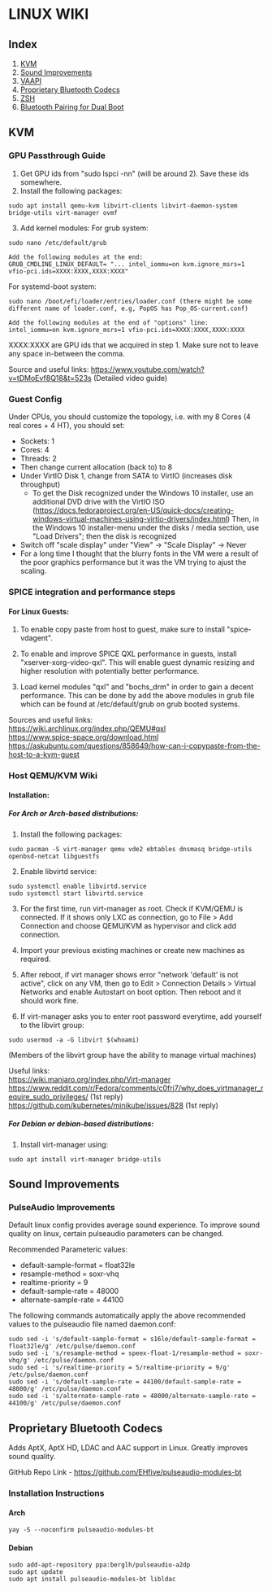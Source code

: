 # LINUX WIKI

## Index
1. [KVM](#kvm)
2. [Sound Improvements](#sound-improvements)
3. [VAAPI](#vaapi)
4. [Proprietary Bluetooth Codecs](#proprietary-bluetooth-codecs)
5. [ZSH](#zsh)
6. [Bluetooth Pairing for Dual Boot](#bluetooth-pairing-for-dual-boot)

## KVM

### GPU Passthrough Guide
1. Get GPU ids from "sudo lspci -nn" (will be around 2). Save these ids somewhere.
2. Install the following packages:
~~~
sudo apt install qemu-kvm libvirt-clients libvirt-daemon-system bridge-utils virt-manager ovmf
~~~
3. Add kernel modules:
For grub system:
~~~
sudo nano /etc/default/grub

Add the following modules at the end:
GRUB_CMDLINE_LINUX_DEFAULT= "... intel_iommu=on kvm.ignore_msrs=1 vfio-pci.ids=XXXX:XXXX,XXXX:XXXX"
~~~

For systemd-boot system:
~~~
sudo nano /boot/efi/loader/entries/loader.conf (there might be some different name of loader.conf, e.g, PopOS has Pop_OS-current.conf)

Add the following modules at the end of "options" line:
intel_iommu=on kvm.ignore_msrs=1 vfio-pci.ids=XXXX:XXXX,XXXX:XXXX
~~~

XXXX:XXXX are GPU ids that we acquired in step 1. Make sure not to leave any space in-between the comma.

Source and useful links:
https://www.youtube.com/watch?v=tDMoEvf8Q18&t=523s (Detailed video guide)

### Guest Config
Under CPUs, you should customize the topology, i.e. with my 8 Cores (4 real cores + 4 HT), you should set:
  - Sockets: 1
  - Cores: 4
  - Threads: 2
  - Then change current allocation (back to) to 8
- Under VirtIO Disk 1, change from SATA to VirtIO (increases disk throughput)
  - To get the Disk recognized under the Windows 10 installer, use an additional DVD drive
    with the VirtIO ISO (https://docs.fedoraproject.org/en-US/quick-docs/creating-windows-virtual-machines-using-virtio-drivers/index.html)
    Then, in the Windows 10 installer-menu under the disks / media section, use "Load Drivers"; then the disk is recognized
- Switch off "scale display" under "View" -> "Scale Display" -> Never
- For a long time I thought that the blurry fonts in the VM were a result of the poor graphics performance but it was the VM trying to ajust the scaling.

### SPICE integration and performance steps

#### For Linux Guests:

1. To enable copy paste from host to guest, make sure to install "spice-vdagent".

2. To enable and improve SPICE QXL performance in guests, install "xserver-xorg-video-qxl". This will enable guest dynamic resizing and higher resolution with potentially better performance. 

3. Load kernel modules "qxl" and "bochs_drm" in order to gain a decent performance. This can be done by add the above modules in grub file which can be found at /etc/default/grub on grub booted systems.


Sources and useful links:  
https://wiki.archlinux.org/index.php/QEMU#qxl  
https://www.spice-space.org/download.html  
https://askubuntu.com/questions/858649/how-can-i-copypaste-from-the-host-to-a-kvm-guest  

### Host QEMU/KVM Wiki

#### Installation:

##### For Arch or Arch-based distributions:
1. Install the following packages:
~~~
sudo pacman -S virt-manager qemu vde2 ebtables dnsmasq bridge-utils openbsd-netcat libguestfs
~~~
2. Enable libvirtd service:
~~~
sudo systemctl enable libvirtd.service
sudo systemctl start libvirtd.service
~~~

3. For the first time, run virt-manager as root. Check if KVM/QEMU is connected.
If it shows only LXC as connection, go to File > Add Connection and choose QEMU/KVM as hypervisor and click add connection.

4. Import your previous existing machines or create new machines as required.

5. After reboot, if virt manager shows error "network 'default' is not active", click on any VM, then go to Edit > Connection Details > Virtual Networks and enable Autostart on boot option. Then reboot and it should work fine.

6. If virt-manager asks you to enter root password everytime, add yourself to the libvirt group:
~~~
sudo usermod -a -G libvirt $(whoami)
~~~
(Members of the libvirt group have the ability to manage virtual machines)

Useful links:  
https://wiki.manjaro.org/index.php/Virt-manager  
https://www.reddit.com/r/Fedora/comments/c0frj7/why_does_virtmanager_require_sudo_privileges/ (1st reply)  
https://github.com/kubernetes/minikube/issues/828 (1st reply)  


##### For Debian or debian-based distributions:

1. Install virt-manager using:
~~~
sudo apt install virt-manager bridge-utils
~~~


## Sound Improvements
### PulseAudio Improvements

Default linux config provides average sound experience. To improve sound quality on linux, certain pulseaudio parameters can be changed. 

Recommended Parameteric values:
* default-sample-format = float32le
* resample-method = soxr-vhq
* realtime-priority = 9
* default-sample-rate = 48000
* alternate-sample-rate = 44100

The following commands automatically apply the above recommended values to the pulseaudio file named daemon.conf:

~~~
sudo sed -i 's/default-sample-format = s16le/default-sample-format = float32le/g' /etc/pulse/daemon.conf
sudo sed -i 's/resample-method = speex-float-1/resample-method = soxr-vhq/g' /etc/pulse/daemon.conf
sudo sed -i 's/realtime-priority = 5/realtime-priority = 9/g' /etc/pulse/daemon.conf
sudo sed -i 's/default-sample-rate = 44100/default-sample-rate = 48000/g' /etc/pulse/daemon.conf
sudo sed -i 's/alternate-sample-rate = 48000/alternate-sample-rate = 44100/g' /etc/pulse/daemon.conf
~~~

## Proprietary Bluetooth Codecs
Adds AptX, AptX HD, LDAC and AAC support in Linux. Greatly improves sound quality.

GitHub Repo Link - https://github.com/EHfive/pulseaudio-modules-bt

### Installation Instructions

#### Arch

~~~
yay -S --noconfirm pulseaudio-modules-bt
~~~

#### Debian

~~~
sudo add-apt-repository ppa:berglh/pulseaudio-a2dp
sudo apt update
sudo apt install pulseaudio-modules-bt libldac
~~~

